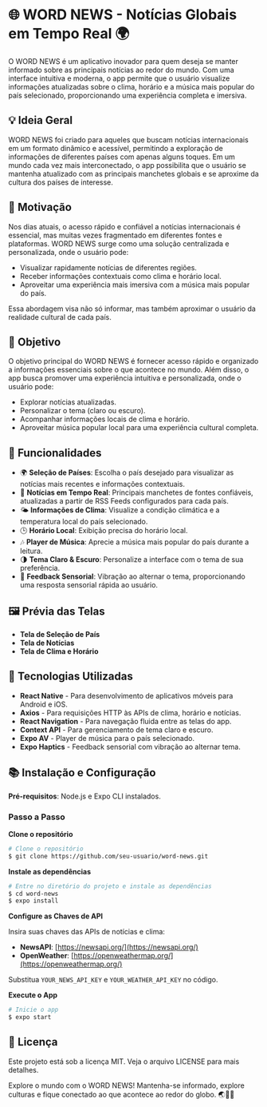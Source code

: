 # 🌐 WORD NEWS - Notícias Globais em Tempo Real 🌍

O WORD NEWS é um aplicativo inovador para quem deseja se manter informado sobre as principais notícias ao redor do mundo. Com uma interface intuitiva e moderna, o app permite que o usuário visualize informações atualizadas sobre o clima, horário e a música mais popular do país selecionado, proporcionando uma experiência completa e imersiva.

## 💡 Ideia Geral

WORD NEWS foi criado para aqueles que buscam notícias internacionais em um formato dinâmico e acessível, permitindo a exploração de informações de diferentes países com apenas alguns toques. Em um mundo cada vez mais interconectado, o app possibilita que o usuário se mantenha atualizado com as principais manchetes globais e se aproxime da cultura dos países de interesse.

## 🎯 Motivação

Nos dias atuais, o acesso rápido e confiável a notícias internacionais é essencial, mas muitas vezes fragmentado em diferentes fontes e plataformas. WORD NEWS surge como uma solução centralizada e personalizada, onde o usuário pode:

- Visualizar rapidamente notícias de diferentes regiões.
- Receber informações contextuais como clima e horário local.
- Aproveitar uma experiência mais imersiva com a música mais popular do país.

Essa abordagem visa não só informar, mas também aproximar o usuário da realidade cultural de cada país.

## 📌 Objetivo

O objetivo principal do WORD NEWS é fornecer acesso rápido e organizado a informações essenciais sobre o que acontece no mundo. Além disso, o app busca promover uma experiência intuitiva e personalizada, onde o usuário pode:

- Explorar notícias atualizadas.
- Personalizar o tema (claro ou escuro).
- Acompanhar informações locais de clima e horário.
- Aproveitar música popular local para uma experiência cultural completa.

## 📲 Funcionalidades

- 🌍 **Seleção de Países**: Escolha o país desejado para visualizar as notícias mais recentes e informações contextuais.
- 📰 **Notícias em Tempo Real**: Principais manchetes de fontes confiáveis, atualizadas a partir de RSS Feeds configurados para cada país.
- 🌤️ **Informações de Clima**: Visualize a condição climática e a temperatura local do país selecionado.
- 🕒 **Horário Local**: Exibição precisa do horário local.
- 🎶 **Player de Música**: Aprecie a música mais popular do país durante a leitura.
- 🌗 **Tema Claro & Escuro**: Personalize a interface com o tema de sua preferência.
- 📳 **Feedback Sensorial**: Vibração ao alternar o tema, proporcionando uma resposta sensorial rápida ao usuário.

## 🖼️ Prévia das Telas

- **Tela de Seleção de País**
- **Tela de Notícias**
- **Tela de Clima e Horário**

## 🚀 Tecnologias Utilizadas

- **React Native** - Para desenvolvimento de aplicativos móveis para Android e iOS.
- **Axios** - Para requisições HTTP às APIs de clima, horário e notícias.
- **React Navigation** - Para navegação fluida entre as telas do app.
- **Context API** - Para gerenciamento de tema claro e escuro.
- **Expo AV** - Player de música para o país selecionado.
- **Expo Haptics** - Feedback sensorial com vibração ao alternar tema.

## 📚 Instalação e Configuração

**Pré-requisitos**: Node.js e Expo CLI instalados.

### Passo a Passo

**Clone o repositório**

```bash
# Clone o repositório
$ git clone https://github.com/seu-usuario/word-news.git
```

**Instale as dependências**

```bash
# Entre no diretório do projeto e instale as dependências
$ cd word-news
$ expo install
```

**Configure as Chaves de API**

Insira suas chaves das APIs de notícias e clima:

- **NewsAPI**: [https://newsapi.org/](https://newsapi.org/)
- **OpenWeather**: [https://openweathermap.org/](https://openweathermap.org/)

Substitua `YOUR_NEWS_API_KEY` e `YOUR_WEATHER_API_KEY` no código.

**Execute o App**

```bash
# Inicie o app
$ expo start
```



## 📄 Licença

Este projeto está sob a licença MIT. Veja o arquivo LICENSE para mais detalhes.

Explore o mundo com o WORD NEWS! Mantenha-se informado, explore culturas e fique conectado ao que acontece ao redor do globo. 🌏📲🎶

